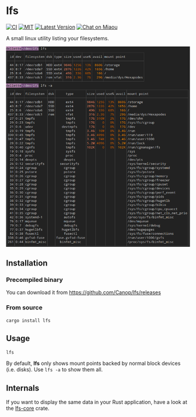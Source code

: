 # lfs

[![CI][s3]][l3] [![MIT][s2]][l2] [![Latest Version][s1]][l1] [![Chat on Miaou][s4]][l4]

[s1]: https://img.shields.io/crates/v/lfs.svg
[l1]: https://crates.io/crates/lfs

[s2]: https://img.shields.io/badge/license-MIT-blue.svg
[l2]: LICENSE

[s3]: https://travis-ci.org/Canop/lfs.svg?branch=master
[l3]: https://travis-ci.org/Canop/lfs

[s4]: https://miaou.dystroy.org/static/shields/room.svg
[l4]: https://miaou.dystroy.org/3768?Rust


A small linux utility listing your filesystems.

![screenshot](doc/screenshot.png)

## Installation

### Precompiled binary

You can download it from https://github.com/Canop/lfs/releases

### From source

```
cargo install lfs
```

## Usage

```
lfs
```
By default, **lfs** only shows mount points backed by normal block devices (i.e. disks).
Use `lfs -a` to show them all.

## Internals

If you want to display the same data in your Rust application, have a look at the [lfs-core](https://docs.rs/lfs-core/) crate.
